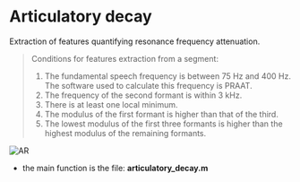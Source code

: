 # Articulatory decay

Extraction of features quantifying resonance frequency attenuation.

> Conditions for features extraction from a segment:
>
> 1. The fundamental speech frequency is between 75 Hz and 400 Hz. The software used to calculate this frequency is PRAAT.
> 2. The frequency of the second formant is within 3 kHz.
> 3. There is at least one local minimum.
> 4. The modulus of the first formant is higher than that of the third.
> 5. The lowest modulus of the first three formants is higher than the highest modulus of the remaining formants.

![AR](https://user-images.githubusercontent.com/85240065/210371801-a1d2a273-9480-4b5b-87dc-f9619dc795a4.png)

* the main function is the file: **articulatory_decay.m**
